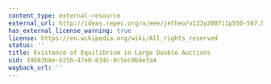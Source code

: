 ```yaml
---
content_type: external-resource
external_url: http://ideas.repec.org/a/eee/jetheo/v133y2007i1p550-567.html
has_external_license_warning: true
license: https://en.wikipedia.org/wiki/All_rights_reserved
status: ''
title: Existence of Equilibrium in Large Double Auctions
uid: 39b83b8e-b25b-47e0-834c-0c5ec0b4e3a4
wayback_url: ''
---
```

